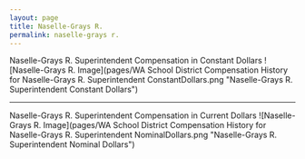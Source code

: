 ```yaml
---
layout: page
title: Naselle-Grays R.
permalink: naselle-grays r.
---
```



Naselle-Grays R. Superintendent Compensation in Constant Dollars
![Naselle-Grays R. Image](pages/WA School District Compensation History for Naselle-Grays R. Superintendent ConstantDollars.png "Naselle-Grays R. Superintendent Constant Dollars")
___

Naselle-Grays R. Superintendent Compensation in Current Dollars
![Naselle-Grays R. Image](pages/WA School District Compensation History for Naselle-Grays R. Superintendent NominalDollars.png "Naselle-Grays R. Superintendent Nominal Dollars")